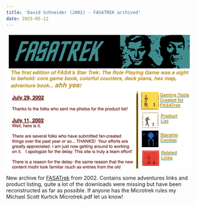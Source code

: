 ```yaml
---
title: 'David Schneider (2002) - FASATREK archived'
date: 2025-05-12
---
```

![FASATrek](/images/fasatrek.png)

New archive for [FASATrek](https://fasast.netlify.app/fasatrek/index.html) from 2002. Contains some adventures links and product listing, quite a lot of the downloads were missing but have been reconstructed as far as possible. If anyone has the Microtrek rules my Michael Scott Kurtick Microtrek.pdf let us know!
